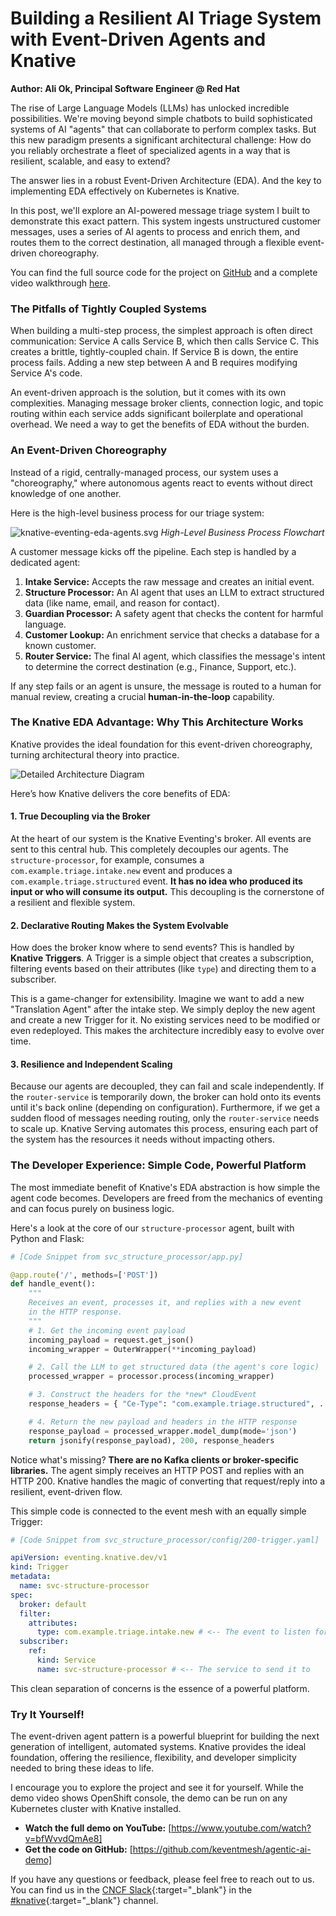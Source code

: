 # Building a Resilient AI Triage System with Event-Driven Agents and Knative

**Author: Ali Ok, Principal Software Engineer @ Red Hat**

The rise of Large Language Models (LLMs) has unlocked incredible possibilities. We're moving beyond simple chatbots to build sophisticated systems of AI "agents" that can collaborate to perform complex tasks. But this new paradigm presents a significant architectural challenge: How do you reliably orchestrate a fleet of specialized agents in a way that is resilient, scalable, and easy to extend?

The answer lies in a robust Event-Driven Architecture (EDA). And the key to implementing EDA effectively on Kubernetes is Knative.

In this post, we'll explore an AI-powered message triage system I built to demonstrate this exact pattern. This system ingests unstructured customer messages, uses a series of AI agents to process and enrich them, and routes them to the correct destination, all managed through a flexible event-driven choreography.

You can find the full source code for the project on [GitHub]([https://github.com/keventmesh/agentic-ai-demo]) and a complete video walkthrough [here]([https://www.youtube.com/watch?v=bfWvvdQmAe8]).

### The Pitfalls of Tightly Coupled Systems

When building a multi-step process, the simplest approach is often direct communication: Service A calls Service B, which then calls Service C. This creates a brittle, tightly-coupled chain. If Service B is down, the entire process fails. Adding a new step between A and B requires modifying Service A's code.

An event-driven approach is the solution, but it comes with its own complexities. Managing message broker clients, connection logic, and topic routing within each service adds significant boilerplate and operational overhead. We need a way to get the benefits of EDA without the burden.

### An Event-Driven Choreography

Instead of a rigid, centrally-managed process, our system uses a "choreography," where autonomous agents react to events without direct knowledge of one another.

Here is the high-level business process for our triage system:

![knative-eventing-eda-agents.svg](/blog/articles/images/knative-eventing-eda-agents.svg)
*High-Level Business Process Flowchart*

A customer message kicks off the pipeline. Each step is handled by a dedicated agent:

1.  **Intake Service:** Accepts the raw message and creates an initial event.
2.  **Structure Processor:** An AI agent that uses an LLM to extract structured data (like name, email, and reason for contact).
3.  **Guardian Processor:** A safety agent that checks the content for harmful language.
4.  **Customer Lookup:** An enrichment service that checks a database for a known customer.
5.  **Router Service:** The final AI agent, which classifies the message's intent to determine the correct destination (e.g., Finance, Support, etc.).

If any step fails or an agent is unsure, the message is routed to a human for manual review, creating a crucial **human-in-the-loop** capability.

### The Knative EDA Advantage: Why This Architecture Works

Knative provides the ideal foundation for this event-driven choreography, turning architectural theory into practice.

![Detailed Architecture Diagram](https://raw.githubusercontent.com/keventmesh/agentic-ai-demo/refs/heads/main/ekb.png)

Here’s how Knative delivers the core benefits of EDA:

#### 1. True Decoupling via the Broker

At the heart of our system is the Knative Eventing's broker. All events are sent to this central hub. This completely decouples our agents. The `structure-processor`, for example, consumes a `com.example.triage.intake.new` event and produces a `com.example.triage.structured` event. **It has no idea who produced its input or who will consume its output.** This decoupling is the cornerstone of a resilient and flexible system.

#### 2. Declarative Routing Makes the System Evolvable

How does the broker know where to send events? This is handled by **Knative Triggers**. A Trigger is a simple object that creates a subscription, filtering events based on their attributes (like `type`) and directing them to a subscriber.

This is a game-changer for extensibility. Imagine we want to add a new "Translation Agent" after the intake step. We simply deploy the new agent and create a new Trigger for it. No existing services need to be modified or even redeployed. This makes the architecture incredibly easy to evolve over time.

#### 3. Resilience and Independent Scaling

Because our agents are decoupled, they can fail and scale independently. If the `router-service` is temporarily down, the broker can hold onto its events until it's back online (depending on configuration). Furthermore, if we get a sudden flood of messages needing routing, only the `router-service` needs to scale up. Knative Serving automates this process, ensuring each part of the system has the resources it needs without impacting others.

### The Developer Experience: Simple Code, Powerful Platform

The most immediate benefit of Knative's EDA abstraction is how simple the agent code becomes. Developers are freed from the mechanics of eventing and can focus purely on business logic.

Here's a look at the core of our `structure-processor` agent, built with Python and Flask:

```python
# [Code Snippet from svc_structure_processor/app.py]

@app.route('/', methods=['POST'])
def handle_event():
    """
    Receives an event, processes it, and replies with a new event
    in the HTTP response.
    """
    # 1. Get the incoming event payload
    incoming_payload = request.get_json()
    incoming_wrapper = OuterWrapper(**incoming_payload)

    # 2. Call the LLM to get structured data (the agent's core logic)
    processed_wrapper = processor.process(incoming_wrapper)

    # 3. Construct the headers for the *new* CloudEvent
    response_headers = { "Ce-Type": "com.example.triage.structured", ... }

    # 4. Return the new payload and headers in the HTTP response
    response_payload = processed_wrapper.model_dump(mode='json')
    return jsonify(response_payload), 200, response_headers
```

Notice what's missing? **There are no Kafka clients or broker-specific libraries.** The agent simply receives an HTTP POST and replies with an HTTP 200. Knative handles the magic of converting that request/reply into a resilient, event-driven flow.

This simple code is connected to the event mesh with an equally simple Trigger:

```yaml
# [Code Snippet from svc_structure_processor/config/200-trigger.yaml]

apiVersion: eventing.knative.dev/v1
kind: Trigger
metadata:
  name: svc-structure-processor
spec:
  broker: default
  filter:
    attributes:
      type: com.example.triage.intake.new # <-- The event to listen for
  subscriber:
    ref:
      kind: Service
      name: svc-structure-processor # <-- The service to send it to
```

This clean separation of concerns is the essence of a powerful platform.

### Try It Yourself!

The event-driven agent pattern is a powerful blueprint for building the next generation of intelligent, automated systems. Knative provides the ideal foundation, offering the resilience, flexibility, and developer simplicity needed to bring these ideas to life.

I encourage you to explore the project and see it for yourself. While the demo video shows OpenShift console, the demo can be run on any Kubernetes cluster with Knative installed.

*   **Watch the full demo on YouTube:** [https://www.youtube.com/watch?v=bfWvvdQmAe8]
*   **Get the code on GitHub:** [https://github.com/keventmesh/agentic-ai-demo]

If you have any questions or feedback, please feel free to reach out to us. You can find us in the [CNCF Slack](https://communityinviter.com/apps/cloud-native/cncf){:target="_blank"} in the [#knative](https://cloud-native.slack.com/archives/C04LGHDR9K7){:target="_blank"} channel.

